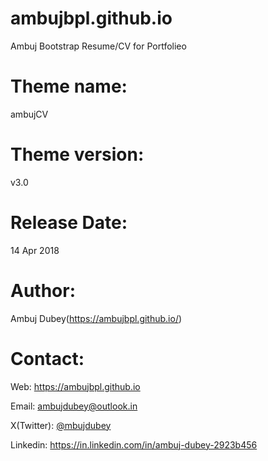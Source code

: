 # ambujbpl.github.io
Ambuj Bootstrap Resume/CV for Portfolieo

Theme name:
=======================================================================
ambujCV

Theme version:
=======================================================================
v3.0

Release Date:
=======================================================================
14 Apr 2018

Author: 
=======================================================================
Ambuj Dubey(https://ambujbpl.github.io/)

Contact:
=======================================================================

Web: https://ambujbpl.github.io

Email: ambujdubey@outlook.in

X(Twitter): [@mbujdubey](https://x.com/mbujdubey)

Linkedin: https://in.linkedin.com/in/ambuj-dubey-2923b456
